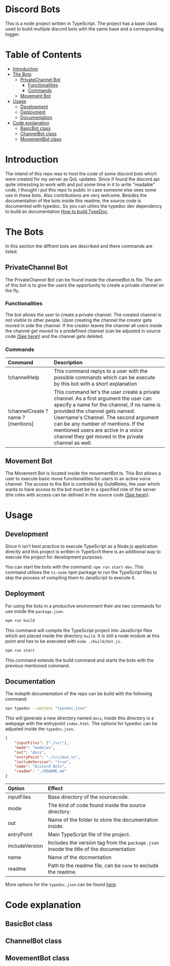 # Discord Bots <!-- omit in toc -->

This is a node project written in TypeScript. The project has a base class used to build multiple discord bots with the same base and a corresponding logger.

# Table of Contents <!-- omit in toc -->
- [Introduction](#introduction)
- [The Bots](#the-bots)
  - [PrivateChannel Bot](#privatechannel-bot)
    - [Functionalities](#functionalities)
    - [Commands](#commands)
  - [Movement Bot](#movement-bot)
- [Usage](#usage)
  - [Development](#development)
  - [Deployment](#deployment)
  - [Documentation](#documentation)
- [Code explanation](#code-explanation)
  - [BasicBot class](#basicbot-class)
  - [ChannelBot class](#channelbot-class)
  - [MovementBot class](#movementbot-class)

# Introduction
The intend of this repo was to host the code of some discord bots which were created for my server as QoL updates. Since if found the discord api quite intressting to work with and put some time in it to write "readable" code, I thought i put this repo to public in case someone else sees some use in these bots. Also contributions are very welcome.
Besides the documentation of the bots inside this readme, the source code is documented with typedoc. So you can utilies the typedoc dev dependency to build an documentation [How to build TypeDoc](#documentation).

# The Bots
In this section the diffrent bots are described and there commands are listed.
## PrivateChannel Bot
The PrivateChannel Bot can be found inside the channelBot.ts file. The aim of this bot is to give the users the opportunity to create a private channel on the fly.
### Functionalities
The bot allows the user to create a private channel. The created channel is not visible to other people. Upon creating the channel the creator gets moved in side the channel. If the creator leaves the channel all users inside the channel get moved to a predefined channel (can be adjusted in source code [(See here)](#channelbot-class)) and the channel gets deleted.
### Commands
| Command                            | Description                                                                                                                                                                                                                                                                                                                                      |
| :--------------------------------- | :----------------------------------------------------------------------------------------------------------------------------------------------------------------------------------------------------------------------------------------------------------------------------------------------------------------------------------------------- |
| !channelHelp                       | This command replys to a user with the possible commands which can be execute by this bot with a short explanation                                                                                                                                                                                                                               |
| !channelCreate ?name ?\[mentions\] | This command let's the user create a private channel. As a first argument the user can specify a name for the channel, if no name is provided the channel gets named: Username's Channel. The second argument can be any number of mentions. If the mentioned users are active in a voice channel they get moved in the private channel as well. |
## Movement Bot
The Movement Bot is located inside the movementBot.ts. This Bot allows a user to execute basic move functionalities for users in an active voice channel. The access to the Bot is controlled by GuildRoles, the user which wants to have access to the bot must be in a specified role of the server (the roles with access can be defined in the source code [(See here)](#movementbot-class)).

# Usage
## Development
Since it isn't best practice to execute TypeScript as a Node.js application directly and this project is written in TypeScrit there is an additional way to execute the project for development purposes.

You can start the bots with the command: `npm run start-dev`. This command utilises the `ts-node` npm package to run the TypeScript files to skip the process of compiling them to JavaScript to execute it.
## Deployment
For using the bots in a productive environment their are two commands for use inside the `package.json`.
```bash
npm run build
```
This command will compile the TypeScript project into JavaScript files which are placed inside the directory `build`. It is still a node module at this point and has to be executed with `node ./build/bot.js`.
```bash
npm run start
```
This command extends the build command and starts the bots with the previous mentioned command.
## Documentation
The indepth documentation of the repo can be build with the following command:
```bash
npx typedoc --options "typedoc.json"
```
This will generate a new directory named `docs`, inside this directory is a webpage with the entrypoint `index.html`. The options for typedoc can be adjusted inside the `typedoc.json`.
```json
{
    "inputFiles": ["./src"],
    "mode": "modules",
    "out": "docs",
    "entryPoint": "./src/bot.ts",
    "includeVersion": "true",
    "name": "Discord Bots",
    "readme": "./README.md"
}
```
| Option         | Effect                                                                                 |
| :------------- | :------------------------------------------------------------------------------------- |
| inputFiles     | Base directory of the sourcecode.                                                      |
| mode           | The kind of code found inside the source directory.                                    |
| out            | Name of the folder to store the documentation inside.                                  |
| entryPoint     | Main TypeScript file of the project.                                                   |
| includeVersion | Includes the version tag from the `package.json` insode the title of the documentation |
| name           | Name of the docmentation                                                               |
| readme         | Path to the readme file, can be `none` to exclude the readme.                          |

More options for the `typedoc.json` can be found [here](https://typedoc.org/guides/options/).
# Code explanation
## BasicBot class
## ChannelBot class
## MovementBot class
